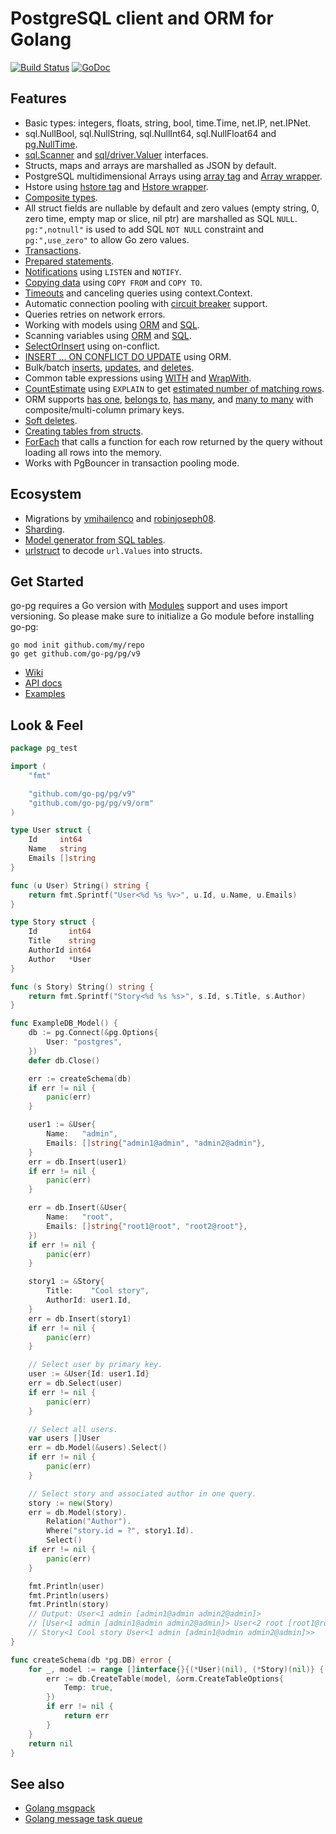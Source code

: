 # PostgreSQL client and ORM for Golang

[![Build Status](https://travis-ci.org/go-pg/pg.svg?branch=master)](https://travis-ci.org/go-pg/pg)
[![GoDoc](https://godoc.org/github.com/go-pg/pg?status.svg)](https://godoc.org/github.com/go-pg/pg)

## Features

- Basic types: integers, floats, string, bool, time.Time, net.IP, net.IPNet.
- sql.NullBool, sql.NullString, sql.NullInt64, sql.NullFloat64 and [pg.NullTime](http://godoc.org/github.com/go-pg/pg#NullTime).
- [sql.Scanner](http://golang.org/pkg/database/sql/#Scanner) and [sql/driver.Valuer](http://golang.org/pkg/database/sql/driver/#Valuer) interfaces.
- Structs, maps and arrays are marshalled as JSON by default.
- PostgreSQL multidimensional Arrays using [array tag](https://godoc.org/github.com/go-pg/pg#example-DB-Model-PostgresArrayStructTag) and [Array wrapper](https://godoc.org/github.com/go-pg/pg#example-Array).
- Hstore using [hstore tag](https://godoc.org/github.com/go-pg/pg#example-DB-Model-HstoreStructTag) and [Hstore wrapper](https://godoc.org/github.com/go-pg/pg#example-Hstore).
- [Composite types](https://godoc.org/github.com/go-pg/pg#example-DB-Model-CompositeType).
- All struct fields are nullable by default and zero values (empty string, 0, zero time, empty map or slice, nil ptr) are marshalled as SQL `NULL`. `pg:",notnull"` is used to add SQL `NOT NULL` constraint and `pg:",use_zero"` to allow Go zero values.
- [Transactions](http://godoc.org/github.com/go-pg/pg#example-DB-Begin).
- [Prepared statements](http://godoc.org/github.com/go-pg/pg#example-DB-Prepare).
- [Notifications](http://godoc.org/github.com/go-pg/pg#example-Listener) using `LISTEN` and `NOTIFY`.
- [Copying data](http://godoc.org/github.com/go-pg/pg#example-DB-CopyFrom) using `COPY FROM` and `COPY TO`.
- [Timeouts](http://godoc.org/github.com/go-pg/pg#Options) and canceling queries using context.Context.
- Automatic connection pooling with [circuit breaker](https://en.wikipedia.org/wiki/Circuit_breaker_design_pattern) support.
- Queries retries on network errors.
- Working with models using [ORM](https://godoc.org/github.com/go-pg/pg#example-DB-Model) and [SQL](https://godoc.org/github.com/go-pg/pg#example-DB-Query).
- Scanning variables using [ORM](https://godoc.org/github.com/go-pg/pg#example-DB-Select-SomeColumnsIntoVars) and [SQL](https://godoc.org/github.com/go-pg/pg#example-Scan).
- [SelectOrInsert](https://godoc.org/github.com/go-pg/pg#example-DB-Insert-SelectOrInsert) using on-conflict.
- [INSERT ... ON CONFLICT DO UPDATE](https://godoc.org/github.com/go-pg/pg#example-DB-Insert-OnConflictDoUpdate) using ORM.
- Bulk/batch [inserts](https://godoc.org/github.com/go-pg/pg#example-DB-Insert-BulkInsert), [updates](https://godoc.org/github.com/go-pg/pg#example-DB-Update-BulkUpdate), and [deletes](https://godoc.org/github.com/go-pg/pg#example-DB-Delete-BulkDelete).
- Common table expressions using [WITH](https://godoc.org/github.com/go-pg/pg#example-DB-Select-With) and [WrapWith](https://godoc.org/github.com/go-pg/pg#example-DB-Select-WrapWith).
- [CountEstimate](https://godoc.org/github.com/go-pg/pg#example-DB-Model-CountEstimate) using `EXPLAIN` to get [estimated number of matching rows](https://wiki.postgresql.org/wiki/Count_estimate).
- ORM supports [has one](https://godoc.org/github.com/go-pg/pg#example-DB-Model-HasOne), [belongs to](https://godoc.org/github.com/go-pg/pg#example-DB-Model-BelongsTo), [has many](https://godoc.org/github.com/go-pg/pg#example-DB-Model-HasMany), and [many to many](https://godoc.org/github.com/go-pg/pg#example-DB-Model-ManyToMany) with composite/multi-column primary keys.
- [Soft deletes](https://godoc.org/github.com/go-pg/pg#example-DB-Model-SoftDelete).
- [Creating tables from structs](https://godoc.org/github.com/go-pg/pg#example-DB-CreateTable).
- [ForEach](https://godoc.org/github.com/go-pg/pg#example-DB-Model-ForEach) that calls a function for each row returned by the query without loading all rows into the memory.
- Works with PgBouncer in transaction pooling mode.

## Ecosystem

- Migrations by [vmihailenco](https://github.com/go-pg/migrations) and [robinjoseph08](https://github.com/robinjoseph08/go-pg-migrations).
- [Sharding](https://github.com/go-pg/sharding).
- [Model generator from SQL tables](https://github.com/dizzyfool/genna).
- [urlstruct](https://github.com/go-pg/urlstruct) to decode `url.Values` into structs.

## Get Started

go-pg requires a Go version with [Modules](https://github.com/golang/go/wiki/Modules) support and uses import versioning. So please make sure to initialize a Go module before installing go-pg:

```shell
go mod init github.com/my/repo
go get github.com/go-pg/pg/v9
```

- [Wiki](https://github.com/go-pg/pg/wiki)
- [API docs](http://godoc.org/github.com/go-pg/pg)
- [Examples](http://godoc.org/github.com/go-pg/pg#pkg-examples)

## Look & Feel

```go
package pg_test

import (
    "fmt"

    "github.com/go-pg/pg/v9"
    "github.com/go-pg/pg/v9/orm"
)

type User struct {
    Id     int64
    Name   string
    Emails []string
}

func (u User) String() string {
    return fmt.Sprintf("User<%d %s %v>", u.Id, u.Name, u.Emails)
}

type Story struct {
    Id       int64
    Title    string
    AuthorId int64
    Author   *User
}

func (s Story) String() string {
    return fmt.Sprintf("Story<%d %s %s>", s.Id, s.Title, s.Author)
}

func ExampleDB_Model() {
    db := pg.Connect(&pg.Options{
        User: "postgres",
    })
    defer db.Close()

    err := createSchema(db)
    if err != nil {
        panic(err)
    }

    user1 := &User{
        Name:   "admin",
        Emails: []string{"admin1@admin", "admin2@admin"},
    }
    err = db.Insert(user1)
    if err != nil {
        panic(err)
    }

    err = db.Insert(&User{
        Name:   "root",
        Emails: []string{"root1@root", "root2@root"},
    })
    if err != nil {
        panic(err)
    }

    story1 := &Story{
        Title:    "Cool story",
        AuthorId: user1.Id,
    }
    err = db.Insert(story1)
    if err != nil {
        panic(err)
    }

    // Select user by primary key.
    user := &User{Id: user1.Id}
    err = db.Select(user)
    if err != nil {
        panic(err)
    }

    // Select all users.
    var users []User
    err = db.Model(&users).Select()
    if err != nil {
        panic(err)
    }

    // Select story and associated author in one query.
    story := new(Story)
    err = db.Model(story).
        Relation("Author").
        Where("story.id = ?", story1.Id).
        Select()
    if err != nil {
        panic(err)
    }

    fmt.Println(user)
    fmt.Println(users)
    fmt.Println(story)
    // Output: User<1 admin [admin1@admin admin2@admin]>
    // [User<1 admin [admin1@admin admin2@admin]> User<2 root [root1@root root2@root]>]
    // Story<1 Cool story User<1 admin [admin1@admin admin2@admin]>>
}

func createSchema(db *pg.DB) error {
    for _, model := range []interface{}{(*User)(nil), (*Story)(nil)} {
        err := db.CreateTable(model, &orm.CreateTableOptions{
            Temp: true,
        })
        if err != nil {
            return err
        }
    }
    return nil
}
```

## See also

- [Golang msgpack](https://github.com/vmihailenco/msgpack)
- [Golang message task queue](https://github.com/vmihailenco/taskq)
